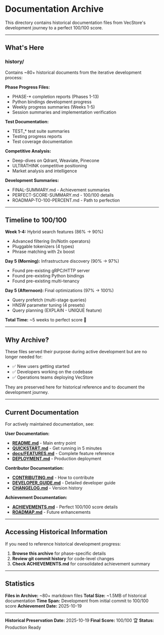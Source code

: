 # Documentation Archive

This directory contains historical documentation files from VecStore's development journey to a perfect 100/100 score.

---

## What's Here

### history/
Contains ~80+ historical documents from the iterative development process:

**Phase Progress Files:**
- PHASE-* completion reports (Phases 1-13)
- Python bindings development progress
- Weekly progress summaries (Weeks 1-5)
- Session summaries and implementation verification

**Test Documentation:**
- TEST_* test suite summaries
- Testing progress reports
- Test coverage documentation

**Competitive Analysis:**
- Deep-dives on Qdrant, Weaviate, Pinecone
- ULTRATHINK competitive positioning
- Market analysis and intelligence

**Development Summaries:**
- FINAL-SUMMARY.md - Achievement summaries
- PERFECT-SCORE-SUMMARY.md - 100/100 details
- ROADMAP-TO-100-PERCENT.md - Path to perfection

---

## Timeline to 100/100

**Week 1-4:** Hybrid search features (86% → 90%)
- Advanced filtering (In/NotIn operators)
- Pluggable tokenizers (4 types)
- Phrase matching with 2x boost

**Day 5 (Morning):** Infrastructure discovery (90% → 97%)
- Found pre-existing gRPC/HTTP server
- Found pre-existing Python bindings
- Found pre-existing multi-tenancy

**Day 5 (Afternoon):** Final optimizations (97% → 100%)
- Query prefetch (multi-stage queries)
- HNSW parameter tuning (4 presets)
- Query planning (EXPLAIN - UNIQUE feature)

**Total Time:** ~5 weeks to perfect score 🎯

---

## Why Archive?

These files served their purpose during active development but are no longer needed for:
- ✅ New users getting started
- ✅ Developers working on the codebase
- ✅ Operations teams deploying VecStore

They are preserved here for historical reference and to document the development journey.

---

## Current Documentation

For actively maintained documentation, see:

**User Documentation:**
- **[README.md](../README.md)** - Main entry point
- **[QUICKSTART.md](../QUICKSTART.md)** - Get running in 5 minutes
- **[docs/FEATURES.md](../docs/FEATURES.md)** - Complete feature reference
- **[DEPLOYMENT.md](../DEPLOYMENT.md)** - Production deployment

**Contributor Documentation:**
- **[CONTRIBUTING.md](../CONTRIBUTING.md)** - How to contribute
- **[DEVELOPER_GUIDE.md](../DEVELOPER_GUIDE.md)** - Detailed developer guide
- **[CHANGELOG.md](../CHANGELOG.md)** - Version history

**Achievement Documentation:**
- **[ACHIEVEMENTS.md](../ACHIEVEMENTS.md)** - Perfect 100/100 score details
- **[ROADMAP.md](../ROADMAP.md)** - Future enhancements

---

## Accessing Historical Information

If you need to reference historical development progress:

1. **Browse this archive** for phase-specific details
2. **Review git commit history** for code-level changes
3. **Check ACHIEVEMENTS.md** for consolidated achievement summary

---

## Statistics

**Files in Archive:** ~80+ markdown files
**Total Size:** ~1.5MB of historical documentation
**Time Span:** Development from initial commit to 100/100 score
**Achievement Date:** 2025-10-19

---

**Historical Preservation Date:** 2025-10-19
**Final Score:** 100/100 🏆
**Status:** Production Ready
